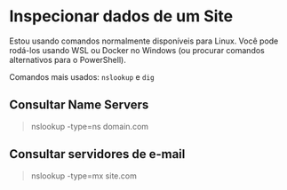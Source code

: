 # Inspecionar dados de um Site

Estou usando comandos normalmente disponíveis para Linux.
Você pode rodá-los usando WSL ou Docker no Windows (ou procurar comandos alternativos para o PowerShell).

Comandos mais usados: `nslookup` e `dig`

## Consultar Name Servers
> nslookup -type=ns domain.com


## Consultar servidores de e-mail
> nslookup -type=mx site.com

